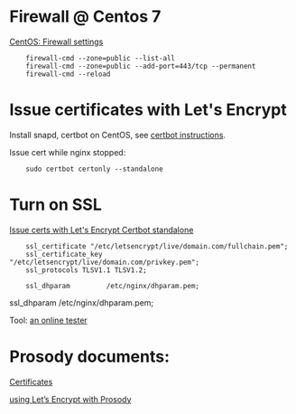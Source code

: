 # Firewall @ Centos 7

[CentOS: Firewall settings](https://www.printsupportcenter.com/hc/en-us/articles/360000689849-CentOS-Firewall-settings)

```
    firewall-cmd --zone=public --list-all
    firewall-cmd --zone=public --add-port=443/tcp --permanent
    firewall-cmd --reload
```

# Issue certificates with Let's Encrypt

Install snapd, certbot on CentOS,
see [certbot instructions](https://certbot.eff.org/lets-encrypt/centosrhel7-other).

Issue cert while nginx stopped:

```
    sudo certbot certonly --standalone
```

# Turn on SSL

[Issue certs with Let's Encrypt Certbot standalone]()

```
    ssl_certificate "/etc/letsencrypt/live/domain.com/fullchain.pem";
    ssl_certificate_key "/etc/letsencrypt/live/domain.com/privkey.pem";
    ssl_protocols TLSV1.1 TLSV1.2;

    ssl_dhparam         /etc/nginx/dhparam.pem;
```

ssl_dhparam         /etc/nginx/dhparam.pem;

Tool: [an online tester](https://www.ssllabs.com/ssltest/index.html)

# Prosody documents:

[Certificates](https://prosody.im/doc/certificates)

[using Let’s Encrypt with Prosody](https://prosody.im/doc/letsencrypt)
